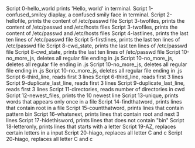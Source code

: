 
Script 0-hello_world prints 'Hello, world' in terminal.
Script 1-confused_smiley diaplay, a confused smily face in terminal.
Script 2-hellofile, prints the content of /etc/passwd file
Script 3-twofiles, prints the content of /etc/passwd and /etc/hosts files Script 3-twofiles, prints the content of /etc/passwd and /etc/hosts files
Script 4-lastlines, prints the last ten lines of /etc/passwd file
Script 5-firstlines, prints the last ten lines of /etc/passwd file
Script 8-cwd_state, prints the last ten lines of /etc/passwd file Script 8-cwd_state, prints the last ten lines of /etc/passwd file
Script 10-no_more_js, deletes all regular file ending in .js
Script 10-no_more_js, deletes all regular file ending in .js
Script 10-no_more_js, deletes all regular file ending in .js Script 10-no_more_js, deletes all regular file ending in .js
Script 6-third_line, reads first 3 lines Script 6-third_line, reads first 3 lines
Script 9-duplicate_last_line, reads first 3 lines Script 9-duplicate_last_line, reads first 3 lines
Script 11-directories, reads number of directories in cwd
Script 12-newest_files, prints the 10 newest line
Script 13-unique, prints words that appears only once in a file
Script 14-findthatword, prints lines that contain root in a file
Script 15-countthatword, prints lines that contain pattern bin
Script 16-whatsnext, prints lines that contain root and next 3 lines
Script 17-hidethisword, prints lines that does not contain "bin"
Script 18-letteronly, prints lines that starts with a letter
Script 19-AZ, replaces certain letters in a input
Script 20-hiago, replaces all letter C and c
Script 20-hiago, replaces all letter C and c
